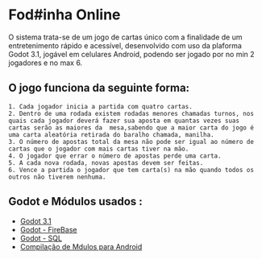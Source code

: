 # Fod#inha Online

O sistema trata-se de um jogo de cartas único com a finalidade de um entretenimento rápido e acessível,
desenvolvido com uso da plaforma Godot 3.1, jogável em celulares Android, podendo ser jogado por no min 2 jogadores e no max 6.

## O jogo funciona da seguinte forma:
    1. Cada jogador inicia a partida com quatro cartas.
    2. Dentro de uma rodada existem rodadas menores chamadas turnos, nos quais cada jogador deverá fazer sua aposta em quantas vezes suas cartas serão as maiores da  mesa,sabendo que a maior carta do jogo é uma carta aleatória retirada do baralho chamada, manilha.
    3. O número de apostas total da mesa não pode ser igual ao número de cartas que o jogador com mais cartas tiver na mão.
    4. O jogador que errar o número de apostas perde uma carta.
    5. A cada nova rodada, novas apostas devem ser feitas.
    6. Vence a partida o jogador que tem carta(s) na mão quando todos os outros não tiverem nenhuma.

## Godot e Módulos usados :

* [ Godot 3.1 ](https://github.com/godotengine/godot/releases/tag/3.1-stable)
* [ Godot - FireBase ](https://github.com/Dhciolfi/GodotFireBase)
* [ Godot - SQL ](https://github.com/FrogSquare/GodotSQL)
* [ Compilação de Mdulos para Android ](https://docs.godotengine.org/en/3.1/development/compiling/compiling_for_android.html)
 
